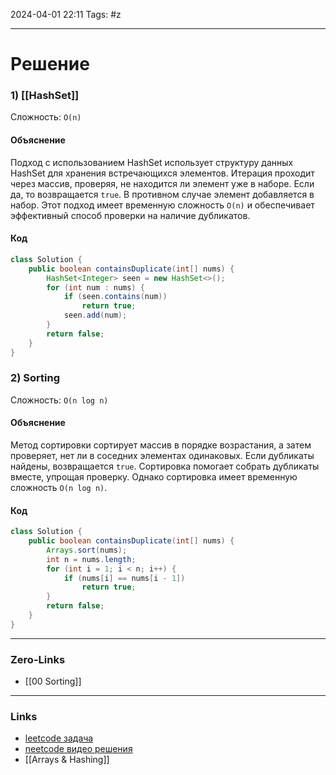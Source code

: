 2024-04-01 22:11
Tags: #z

___
# Решение
### 1) [[HashSet]]
Сложность: `O(n)`
#### Объяснение
Подход с использованием HashSet использует структуру данных HashSet для хранения встречающихся элементов. Итерация проходит через массив, проверяя, не находится ли элемент уже в наборе. Если да, то возвращается `true`. В противном случае элемент добавляется в набор. Этот подход имеет временную сложность `O(n)` и обеспечивает эффективный способ проверки на наличие дубликатов.
#### Код
```java
class Solution {
    public boolean containsDuplicate(int[] nums) {
        HashSet<Integer> seen = new HashSet<>();
        for (int num : nums) {
            if (seen.contains(num))
                return true;
            seen.add(num);
        }
        return false;
    }
}
```

### 2) Sorting
Сложность: `O(n log n)`
#### Объяснение
Метод сортировки сортирует массив в порядке возрастания, а затем проверяет, нет ли в соседних элементах одинаковых. Если дубликаты найдены, возвращается `true`. Сортировка помогает собрать дубликаты вместе, упрощая проверку. Однако сортировка имеет временную сложность `O(n log n)`.
#### Код
```java
class Solution {
    public boolean containsDuplicate(int[] nums) {
        Arrays.sort(nums);
        int n = nums.length;
        for (int i = 1; i < n; i++) {
            if (nums[i] == nums[i - 1])
                return true;
        }
        return false;
    }
}
```
___
### Zero-Links
- [[00 Sorting]]

___
### Links
- [leetcode задача](https://leetcode.com/problems/contains-duplicate/description/)
- [neetcode видео решения](https://www.youtube.com/watch?v=3OamzN90kPg)
- [[Arrays & Hashing]]